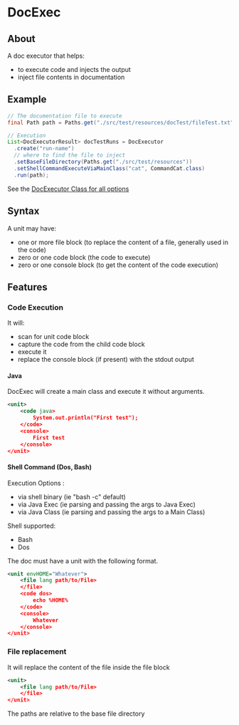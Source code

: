 # DocExec


## About

A doc executor that helps:
* to execute code and injects the output
* inject file contents
in documentation

## Example

```java
// The documentation file to execute
final Path path = Paths.get("./src/test/resources/docTest/fileTest.txt");

// Execution
List<DocExecutorResult> docTestRuns = DocExecutor
  .create("run-name")
  // where to find the file to inject
  .setBaseFileDirectory(Paths.get("./src/test/resources"))
  .setShellCommandExecuteViaMainClass("cat", CommandCat.class)
  .run(path);
```

See the [DocExecutor Class for all options](./src/main/java/net/bytle/docExec/DocExecutor.java)


## Syntax

A unit may have:
  * one or more file block (to replace the content of a file, generally used in the code)
  * zero or one code block (the code to execute)
  * zero or one console block (to get the content of the code execution)


## Features



### Code Execution

It will:
* scan for unit code block
* capture the code from the child code block
* execute it
* replace the console block (if present) with the stdout output


#### Java

DocExec will create a main class and execute it without arguments.

```xml
<unit>
    <code java>
        System.out.println("First test");
    </code>
    <console>
        First test
    </console>
</unit>
```

#### Shell Command (Dos, Bash)

Execution Options :
* via shell binary (ie "bash -c" default)
* via Java Exec (ie parsing and passing the args to Java Exec)
* via Java Class (ie parsing and passing the args to a Main Class)

Shell supported:
* Bash
* Dos

The doc must have a unit with the following format.

```xml
<unit envHOME="Whatever">
    <file lang path/to/File>
    </file>
    <code dos>
        echo %HOME%
    </code>
    <console>
        Whatever
    </console>
</unit>
```



### File replacement

It will replace the content of the file inside the file block
```xml
<unit>
    <file lang path/to/File>
    </file>
</unit>
```

The paths are relative to the base file directory



